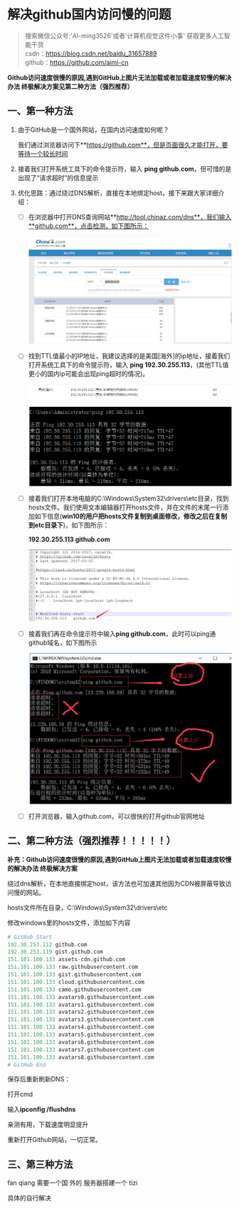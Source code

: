 # 解决github国内访问慢的问题

> 搜索微信公众号:'AI-ming3526'或者'计算机视觉这件小事' 获取更多人工智能干货  
> csdn：https://blog.csdn.net/baidu_31657889  
> github：https://github.com/aimi-cn  

**Github访问速度很慢的原因,遇到GitHub上图片无法加载或者加载速度较慢的解决办法 终极解决方案见第二种方法（强烈推荐）**

## 一、第一种方法

1. 由于GitHub是一个国外网站，在国内访问速度如何呢？

   我们通过浏览器访问下**https://github.com**，但是页面很久才能打开，要等待一个较长时间

2. 接着我们打开系统工具下的命令提示符，输入 **ping github.com**，但可惜的是出现了“请求超时”的信息提示

3. 优化思路：通过绕过DNS解析，直接在本地绑定host，接下来跟大家详细介绍：

   - [ ] 在浏览器中打开DNS查询网站**http://tool.chinaz.com/dns**，我们输入**github.com**，点击检测，如下图所示：

     ![](..\data\images\1.png)

   - [ ] 找到TTL值最小的IP地址，我建议选择的是美国[海外]的ip地址，接着我们打开系统工具下的命令提示符，输入 **ping 192.30.255.113**，(其他TTL值更小的国内ip可能会出现ping超时的情况)。

     ![](..\data\images\3.png)

     ![](..\data\images\2.png)

   - [ ] 接着我们打开本地电脑的C:\Windows\System32\drivers\etc目录，找到hosts文件。我们使用文本编辑器打开hosts文件，并在文件的末尾一行添加如下信息(**win10的用户把hosts文件复制到桌面修改，修改之后在复制到etc目录下**)，如下图所示：

     **192.30.255.113 github.com**

     ![](../data/images/4.png)

   - [ ] 接着我们再在命令提示符中输入**ping github.com**，此时可以ping通github域名，如下图所示

     ![](../data/images/5.png)

   - [ ] 打开浏览器，输入github.com，可以很快的打开github官网地址



## 二、第二种方法（强烈推荐！！！！！）

**补充：Github访问速度很慢的原因,遇到GitHub上图片无法加载或者加载速度较慢的解决办法 终极解决方案**

绕过dns解析，在本地直接绑定host，该方法也可加速其他因为CDN被屏蔽导致访问慢的网站。

hosts文件所在目录，C:\Windows\System32\drivers\etc

修改windows里的hosts文件，添加如下内容

```python
# GitHub Start 
192.30.253.112 github.com 
192.30.253.119 gist.github.com 
151.101.100.133 assets-cdn.github.com 
151.101.100.133 raw.githubusercontent.com 
151.101.100.133 gist.githubusercontent.com 
151.101.100.133 cloud.githubusercontent.com 
151.101.100.133 camo.githubusercontent.com 
151.101.100.133 avatars0.githubusercontent.com 
151.101.100.133 avatars1.githubusercontent.com 
151.101.100.133 avatars2.githubusercontent.com 
151.101.100.133 avatars3.githubusercontent.com 
151.101.100.133 avatars4.githubusercontent.com 
151.101.100.133 avatars5.githubusercontent.com 
151.101.100.133 avatars6.githubusercontent.com 
151.101.100.133 avatars7.githubusercontent.com 
151.101.100.133 avatars8.githubusercontent.com 
# GitHub End
```

保存后重新刷新DNS：

打开cmd

输入**ipconfig /flushdns**

亲测有用，下载速度明显提升

重新打开Github网站，一切正常。

## 三、第三种方法

fan qiang 需要一个国 外的 服务器搭建一个 tizi

具体的自行解决 

